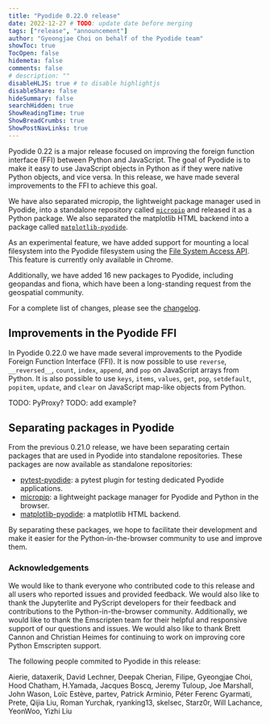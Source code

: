 ```yaml
---
title: "Pyodide 0.22.0 release"
date: 2022-12-27 # TODO: update date before merging
tags: ["release", "announcement"]
author: "Gyeongjae Choi on behalf of the Pyodide team"
showToc: true
TocOpen: false
hidemeta: false
comments: false
# description: ""
disableHLJS: true # to disable highlightjs
disableShare: false
hideSummary: false
searchHidden: true
ShowReadingTime: true
ShowBreadCrumbs: true
ShowPostNavLinks: true
---
```


Pyodide 0.22 is a major release focused on improving the
foreign function interface (FFI) between Python and JavaScript.
The goal of Pyodide is to make it easy to use JavaScript objects
in Python as if they were native Python objects, and vice versa.
In this release, we have made several improvements to the FFI
to achieve this goal.

We have also separated micropip, the lightweight package manager used in Pyodide,
into a standalone repository called [`micropip`](https://github.com/pyodide/micropip)
and released it as a Python package. We also separated the matplotlib
HTML backend into a package called [`matplotlib-pyodide`](https://github.com/pyodide/matplotlib-pyodide).

As an experimental feature, we have added support for mounting a local filesystem
into the Pyodide filesystem using the
[File System Access API](https://developer.chrome.com/articles/file-system-access/).
This feature is currently only available in Chrome.

Additionally, we have added 16 new packages to Pyodide, including geopandas and fiona,
which have been a long-standing request from the geospatial community.

For a complete list of changes, please see the
[changelog](https://pyodide.org/en/stable/project/changelog.html#version-0-22-0).

## Improvements in the Pyodide FFI

In Pyodide 0.22.0 we have made several improvements to the Pyodide Foreign Function
Interface (FFI). It is now possible to use `reverse`, `__reversed__`, `count`, `index`,
`append`, and `pop` on JavaScript arrays from Python. It is also possible to use
`keys`, `items`, `values`, `get`, `pop`, `setdefault`, `popitem`, `update`, and `clear`
on JavaScript map-like objects from Python.

TODO: PyProxy?
TODO: add example?

## Separating packages in Pyodide

From the previous 0.21.0 release, we have been separating certain packages
that are used in Pyodide into standalone repositories.
These packages are now available as standalone repositories:

- [pytest-pyodide](https://github.com/pyodide/pytest-pyodide):
a pytest plugin for testing dedicated Pyodide applications.
- [micropip](https://github.com/pyodide/micropip):
a lightweight package manager for Pyodide and Python in the browser.
- [matplotlib-pyodide](https://github.com/pyodide/matplotlib-pyodide):
a matplotlib HTML backend.

By separating these packages, we hope to facilitate their development
and make it easier for the Python-in-the-browser community to use and improve them.

### Acknowledgements

We would like to thank everyone who contributed code to this release and
all users who reported issues and provided feedback. We would also like
to thank the Jupyterlite and PyScript developers for their feedback and
contributions to the Python-in-the-browser community. Additionally, we
would like to thank the Emscripten team for their helpful and responsive
support of our questions and issues. We would also like to thank
Brett Cannon and Christian Heimes for continuing to work on
improving core Python Emscripten support.

The following people commited to Pyodide in this release:

Aierie, dataxerik, David Lechner, Deepak Cherian, Filipe, Gyeongjae Choi, Hood
Chatham, H.Yamada, Jacques Boscq, Jeremy Tuloup, Joe Marshall, John Wason,
Loïc Estève, partev, Patrick Arminio, Péter Ferenc Gyarmati, Prete, Qijia
Liu, Roman Yurchak, ryanking13, skelsec, Starz0r, Will Lachance, YeonWoo, Yizhi
Liu
